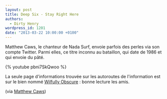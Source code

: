 ```yaml
---
layout: post
title: Deep Six - Stay Right Here
authors:
  - Dirty Henry
wordpress_id: 1201
date: "2013-03-22 10:00:00 +0100"
---
```


Matthew Caws, le chanteur de Nada Surf, envoie parfois des perles via son compte
Twitter. Parmi elles, ce titre inconnu au bataillon, qui date de 1986 et qui
envoie du pâté.

{% youtube pbni7SkQwoo %}

La seule page d'informations trouvée sur les autoroutes de l'information est sur
le bien nommé
[Wilfully Obscure](http://wilfullyobscure.blogspot.fr/2012/07/deep-6-garage-dor-1986-coyote.html)
: bonne lecture les amis.

(via [Matthew Caws](https://twitter.com/nadasurf/status/313747863836426240))
